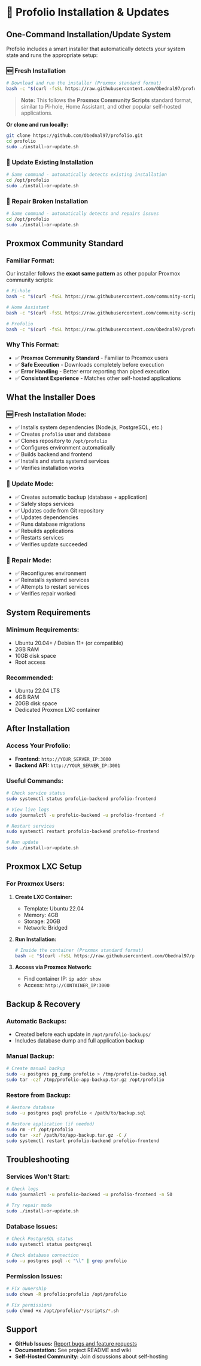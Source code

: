 # 🚀 Profolio Installation & Updates

## One-Command Installation/Update System

Profolio includes a smart installer that automatically detects your system state and runs the appropriate setup:

### 🆕 **Fresh Installation**
```bash
# Download and run the installer (Proxmox standard format)
bash -c "$(curl -fsSL https://raw.githubusercontent.com/Obednal97/profolio/main/install-or-update.sh)"
```

> **Note:** This follows the **Proxmox Community Scripts** standard format, similar to Pi-hole, Home Assistant, and other popular self-hosted applications.

**Or clone and run locally:**
```bash
git clone https://github.com/Obednal97/profolio.git
cd profolio
sudo ./install-or-update.sh
```

### 🔄 **Update Existing Installation**
```bash
# Same command - automatically detects existing installation
cd /opt/profolio
sudo ./install-or-update.sh
```

### 🔧 **Repair Broken Installation**
```bash
# Same command - automatically detects and repairs issues
cd /opt/profolio
sudo ./install-or-update.sh
```

## Proxmox Community Standard

### **Familiar Format:**
Our installer follows the **exact same pattern** as other popular Proxmox community scripts:

```bash
# Pi-hole
bash -c "$(curl -fsSL https://raw.githubusercontent.com/community-scripts/ProxmoxVE/main/ct/pihole.sh)"

# Home Assistant  
bash -c "$(curl -fsSL https://raw.githubusercontent.com/community-scripts/ProxmoxVE/main/ct/homeassistant.sh)"

# Profolio
bash -c "$(curl -fsSL https://raw.githubusercontent.com/Obednal97/profolio/main/install-or-update.sh)"
```

### **Why This Format:**
- ✅ **Proxmox Community Standard** - Familiar to Proxmox users
- ✅ **Safe Execution** - Downloads completely before execution  
- ✅ **Error Handling** - Better error reporting than piped execution
- ✅ **Consistent Experience** - Matches other self-hosted applications

## What the Installer Does

### **🆕 Fresh Installation Mode:**
- ✅ Installs system dependencies (Node.js, PostgreSQL, etc.)
- ✅ Creates `profolio` user and database
- ✅ Clones repository to `/opt/profolio`
- ✅ Configures environment automatically
- ✅ Builds backend and frontend
- ✅ Installs and starts systemd services
- ✅ Verifies installation works

### **🔄 Update Mode:**
- ✅ Creates automatic backup (database + application)
- ✅ Safely stops services
- ✅ Updates code from Git repository
- ✅ Updates dependencies
- ✅ Runs database migrations
- ✅ Rebuilds applications
- ✅ Restarts services
- ✅ Verifies update succeeded

### **🔧 Repair Mode:**
- ✅ Reconfigures environment
- ✅ Reinstalls systemd services
- ✅ Attempts to restart services
- ✅ Verifies repair worked

## System Requirements

### **Minimum Requirements:**
- Ubuntu 20.04+ / Debian 11+ (or compatible)
- 2GB RAM
- 10GB disk space
- Root access

### **Recommended:**
- Ubuntu 22.04 LTS
- 4GB RAM
- 20GB disk space
- Dedicated Proxmox LXC container

## After Installation

### **Access Your Profolio:**
- **Frontend:** `http://YOUR_SERVER_IP:3000`
- **Backend API:** `http://YOUR_SERVER_IP:3001`

### **Useful Commands:**
```bash
# Check service status
sudo systemctl status profolio-backend profolio-frontend

# View live logs
sudo journalctl -u profolio-backend -u profolio-frontend -f

# Restart services
sudo systemctl restart profolio-backend profolio-frontend

# Run update
sudo ./install-or-update.sh
```

## Proxmox LXC Setup

### **For Proxmox Users:**

1. **Create LXC Container:**
   - Template: Ubuntu 22.04
   - Memory: 4GB
   - Storage: 20GB
   - Network: Bridged

2. **Run Installation:**
   ```bash
   # Inside the container (Proxmox standard format)
   bash -c "$(curl -fsSL https://raw.githubusercontent.com/Obednal97/profolio/main/install-or-update.sh)"
   ```

3. **Access via Proxmox Network:**
   - Find container IP: `ip addr show`
   - Access: `http://CONTAINER_IP:3000`

## Backup & Recovery

### **Automatic Backups:**
- Created before each update in `/opt/profolio-backups/`
- Includes database dump and full application backup

### **Manual Backup:**
```bash
# Create manual backup
sudo -u postgres pg_dump profolio > /tmp/profolio-backup.sql
sudo tar -czf /tmp/profolio-app-backup.tar.gz /opt/profolio
```

### **Restore from Backup:**
```bash
# Restore database
sudo -u postgres psql profolio < /path/to/backup.sql

# Restore application (if needed)
sudo rm -rf /opt/profolio
sudo tar -xzf /path/to/app-backup.tar.gz -C /
sudo systemctl restart profolio-backend profolio-frontend
```

## Troubleshooting

### **Services Won't Start:**
```bash
# Check logs
sudo journalctl -u profolio-backend -u profolio-frontend -n 50

# Try repair mode
sudo ./install-or-update.sh
```

### **Database Issues:**
```bash
# Check PostgreSQL status
sudo systemctl status postgresql

# Check database connection
sudo -u postgres psql -c "\l" | grep profolio
```

### **Permission Issues:**
```bash
# Fix ownership
sudo chown -R profolio:profolio /opt/profolio

# Fix permissions
sudo chmod +x /opt/profolio/*/scripts/*.sh
```

## Support

- **GitHub Issues:** [Report bugs and feature requests](https://github.com/Obednal97/profolio/issues)
- **Documentation:** See project README and wiki
- **Self-Hosted Community:** Join discussions about self-hosting